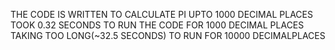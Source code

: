   THE CODE IS WRITTEN TO CALCULATE PI UPTO 1000 DECIMAL PLACES
  TOOK 0.32 SECONDS TO RUN THE CODE FOR 1000 DECIMAL PLACES
  TAKING TOO LONG(~32.5 SECONDS) TO RUN FOR 10000 DECIMALPLACES
  
